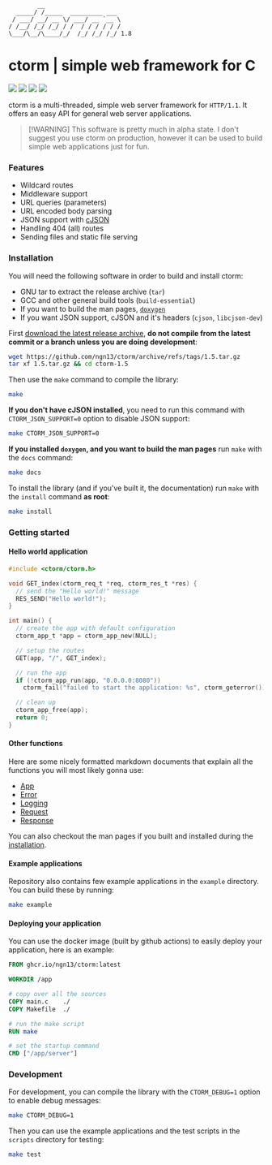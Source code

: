 ```
        __
  _____/ /_____  _________ ___
 / ___/ __/ __ \/ ___/ __ `__ \
/ /__/ /_/ /_/ / /  / / / / / /
\___/\__/\____/_/  /_/ /_/ /_/ 1.8

```

# ctorm | simple web framework for C

![](https://img.shields.io/github/actions/workflow/status/ngn13/ctorm/docker.yml)
![](https://img.shields.io/github/actions/workflow/status/ngn13/ctorm/docker.yml?label=tests)
![](https://img.shields.io/github/v/tag/ngn13/ctorm?label=version)
![](https://img.shields.io/github/license/ngn13/ctorm)

ctorm is a multi-threaded, simple web server framework for `HTTP/1.1`. It offers
an easy API for general web server applications.

> [!WARNING] This software is pretty much in alpha state. I don't suggest you
> use ctorm on production, however it can be used to build simple web
> applications just for fun.

### Features

- Wildcard routes
- Middleware support
- URL queries (parameters)
- URL encoded body parsing
- JSON support with [cJSON](https://github.com/DaveGamble/cJSON)
- Handling 404 (all) routes
- Sending files and static file serving

### Installation

You will need the following software in order to build and install ctorm:

- GNU tar to extract the release archive (`tar`)
- GCC and other general build tools (`build-essential`)
- If you want to build the man pages, [`doxygen`](https://www.doxygen.org/)
- If you want JSON support, cJSON and it's headers (`cjson`, `libcjson-dev`)

First
[download the latest release archive](https://github.com/ngn13/ctorm/tags), **do
not compile from the latest commit or a branch unless you are doing
development**:

```bash
wget https://github.com/ngn13/ctorm/archive/refs/tags/1.5.tar.gz
tar xf 1.5.tar.gz && cd ctorm-1.5
```

Then use the `make` command to compile the library:

```bash
make
```

**If you don't have cJSON installed**, you need to run this command with
`CTORM_JSON_SUPPORT=0` option to disable JSON support:

```bash
make CTORM_JSON_SUPPORT=0
```

**If you installed `doxygen`, and you want to build the man pages** run `make`
with the `docs` command:

```bash
make docs
```

To install the library (and if you've built it, the documentation) run `make`
with the `install` command **as root**:

```bash
make install
```

### Getting started

#### Hello world application

```c
#include <ctorm/ctorm.h>

void GET_index(ctorm_req_t *req, ctorm_res_t *res) {
  // send the "Hello world!" message
  RES_SEND("Hello world!");
}

int main() {
  // create the app with default configuration
  ctorm_app_t *app = ctorm_app_new(NULL);

  // setup the routes
  GET(app, "/", GET_index);

  // run the app
  if (!ctorm_app_run(app, "0.0.0.0:8080"))
    ctorm_fail("failed to start the application: %s", ctorm_geterror());

  // clean up
  ctorm_app_free(app);
  return 0;
}
```

#### Other functions

Here are some nicely formatted markdown documents that explain all the functions
you will most likely gonna use:

- [App](docs/app.md)
- [Error](docs/error.md)
- [Logging](docs/log.md)
- [Request](docs/req.md)
- [Response](docs/res.md)

You can also checkout the man pages if you built and installed during the
[installation](#installation).

#### Example applications

Repository also contains few example applications in the `example` directory.
You can build these by running:

```bash
make example
```

#### Deploying your application

You can use the docker image (built by github actions) to easily deploy your
application, here is an example:

```Dockerfile
FROM ghcr.io/ngn13/ctorm:latest

WORKDIR /app

# copy over all the sources
COPY main.c    ./
COPY Makefile  ./

# run the make script
RUN make

# set the startup command
CMD ["/app/server"]
```

### Development

For development, you can compile the library with the `CTORM_DEBUG=1` option to
enable debug messages:

```bash
make CTORM_DEBUG=1
```

Then you can use the example applications and the test scripts in the `scripts`
directory for testing:

```bash
make test
```
